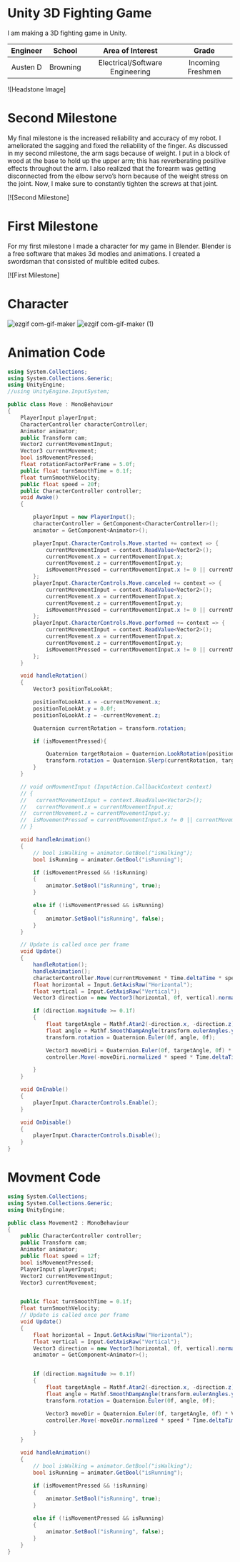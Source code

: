 ﻿# Unity 3D Fighting Game
I am making a 3D fighting game in Unity.

| **Engineer** | **School** | **Area of Interest** | **Grade** |
|:--:|:--:|:--:|:--:|
| Austen D | Browning | Electrical/Software Engineering | Incoming Freshmen 

![Headstone Image]

# Second Milestone
My final milestone is the increased reliability and accuracy of my robot. I ameliorated the sagging and fixed the reliability of the finger. As discussed in my second milestone, the arm sags because of weight. I put in a block of wood at the base to hold up the upper arm; this has reverberating positive effects throughout the arm. I also realized that the forearm was getting disconnected from the elbow servo’s horn because of the weight stress on the joint. Now, I make sure to constantly tighten the screws at that joint.

[![Second Milestone]

# First Milestone
For my first milestone I made a character for my game in Blender. Blender is a free software that makes 3d modles and animations. I created a swordsman that consisted of multible edited cubes.

[![First Milestone]

# Character
![ezgif com-gif-maker](https://user-images.githubusercontent.com/88197067/128192517-3516dcad-cafe-4bc8-8efd-9650616c9dc8.gif)
![ezgif com-gif-maker (1)](https://user-images.githubusercontent.com/88197067/128192937-34e16dd2-4422-406c-98dc-78498e1d7a5f.gif)

# Animation Code
```c#
using System.Collections;
using System.Collections.Generic;
using UnityEngine;
//using UnityEngine.InputSystem;

public class Move : MonoBehaviour
{
    PlayerInput playerInput;
    CharacterController characterController;
    Animator animator;
    public Transform cam;
    Vector2 currentMovementInput;
    Vector3 currentMovement;
    bool isMovementPressed;
    float rotationFactorPerFrame = 5.0f;
    public float turnSmoothTime = 0.1f;
    float turnSmoothVelocity;
    public float speed = 20f;
    public CharacterController controller;
    void Awake()
    {

        playerInput = new PlayerInput();
        characterController = GetComponent<CharacterController>();
        animator = GetComponent<Animator>();

        playerInput.CharacterControls.Move.started += context => {
            currentMovementInput = context.ReadValue<Vector2>();
            currentMovement.x = currentMovementInput.x;
            currentMovement.z = currentMovementInput.y;
            isMovementPressed = currentMovementInput.x != 0 || currentMovementInput.y != 0;
        };
        playerInput.CharacterControls.Move.canceled += context => {
            currentMovementInput = context.ReadValue<Vector2>();
            currentMovement.x = currentMovementInput.x;
            currentMovement.z = currentMovementInput.y;
            isMovementPressed = currentMovementInput.x != 0 || currentMovementInput.y != 0;
        };
        playerInput.CharacterControls.Move.performed += context => {
            currentMovementInput = context.ReadValue<Vector2>();
            currentMovement.x = currentMovementInput.x;
            currentMovement.z = currentMovementInput.y;
            isMovementPressed = currentMovementInput.x != 0 || currentMovementInput.y != 0;
        };
    }

    void handleRotation()
    {
        Vector3 positionToLookAt;

        positionToLookAt.x = -currentMovement.x;
        positionToLookAt.y = 0.0f;
        positionToLookAt.z = -currentMovement.z;

        Quaternion currentRotation = transform.rotation;

        if (isMovementPressed){

            Quaternion targetRotaion = Quaternion.LookRotation(positionToLookAt);
            transform.rotation = Quaternion.Slerp(currentRotation, targetRotaion, rotationFactorPerFrame * Time.deltaTime + cam.eulerAngles.y);
        }
    }

    // void onMovmentInput (InputAction.CallbackContext context)
    // {
    //   currentMovementInput = context.ReadValue<Vector2>();
    //   currentMovement.x = currentMovementInput.x;
    //  currentMovement.z = currentMovementInput.y;
    //  isMovementPressed = currentMovementInput.x != 0 || currentMovementInput.y != 0;
    // }

    void handleAnimation()
    {
        // bool isWalking = animator.GetBool("isWalking");
        bool isRunning = animator.GetBool("isRunning");

        if (isMovementPressed && !isRunning)
        {
            animator.SetBool("isRunning", true);
        }

        else if (!isMovementPressed && isRunning)
        {
            animator.SetBool("isRunning", false);
        }
    }

    // Update is called once per frame
    void Update()
    {
        handleRotation();
        handleAnimation();
        characterController.Move(currentMovement * Time.deltaTime * speed);
        float horizontal = Input.GetAxisRaw("Horizontal");
        float vertical = Input.GetAxisRaw("Vertical");
        Vector3 direction = new Vector3(horizontal, 0f, vertical).normalized;

        if (direction.magnitude >= 0.1f)
        {
            float targetAngle = Mathf.Atan2(-direction.x, -direction.z) * Mathf.Rad2Deg + cam.eulerAngles.y;
            float angle = Mathf.SmoothDampAngle(transform.eulerAngles.y, targetAngle, ref turnSmoothVelocity, turnSmoothTime);
            transform.rotation = Quaternion.Euler(0f, angle, 0f);

            Vector3 moveDiri = Quaternion.Euler(0f, targetAngle, 0f) * Vector3.forward;
            controller.Move(-moveDiri.normalized * speed * Time.deltaTime);

        }
    }

    void OnEnable()
    {
        playerInput.CharacterControls.Enable();
    }

    void OnDisable()
    {
        playerInput.CharacterControls.Disable();
    }
}
```

# Movment Code
```c#
using System.Collections;
using System.Collections.Generic;
using UnityEngine;

public class Movement2 : MonoBehaviour
{
    public CharacterController controller;
    public Transform cam;
    Animator animator;
    public float speed = 12f;
    bool isMovementPressed;
    PlayerInput playerInput;
    Vector2 currentMovementInput;
    Vector3 currentMovement;


    public float turnSmoothTime = 0.1f;
    float turnSmoothVelocity;
    // Update is called once per frame
    void Update()
    {
        float horizontal = Input.GetAxisRaw("Horizontal");
        float vertical = Input.GetAxisRaw("Vertical");
        Vector3 direction = new Vector3(horizontal, 0f, vertical).normalized;
        animator = GetComponent<Animator>();


        if (direction.magnitude >= 0.1f)
        {
            float targetAngle = Mathf.Atan2(-direction.x, -direction.z) * Mathf.Rad2Deg + cam.eulerAngles.y;
            float angle = Mathf.SmoothDampAngle(transform.eulerAngles.y, targetAngle, ref turnSmoothVelocity, turnSmoothTime);
            transform.rotation = Quaternion.Euler(0f, angle, 0f);

            Vector3 moveDir = Quaternion.Euler(0f, targetAngle, 0f) * Vector3.forward;
            controller.Move(-moveDir.normalized * speed * Time.deltaTime);

        }
    }

    void handleAnimation()
    {
        // bool isWalking = animator.GetBool("isWalking");
        bool isRunning = animator.GetBool("isRunning");

        if (isMovementPressed && !isRunning)
        {
            animator.SetBool("isRunning", true);
        }

        else if (!isMovementPressed && isRunning)
        {
            animator.SetBool("isRunning", false);
        }
    }
}
```

